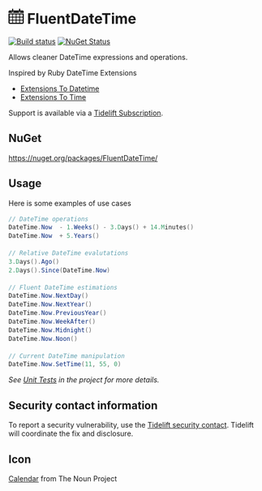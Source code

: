 # <img src="/src/icon.png" height="30px"> FluentDateTime

[![Build status](https://ci.appveyor.com/api/projects/status/me89rbu5iv976k2q/branch/master?svg=true)](https://ci.appveyor.com/project/SimonCropp/fluentdatetime)
[![NuGet Status](https://img.shields.io/nuget/v/FluentDateTime.svg?label=FluentDateTime&cacheSeconds=86400)](https://www.nuget.org/packages/FluentDateTime/)

Allows cleaner DateTime expressions and operations.

Inspired by Ruby DateTime Extensions

 * [Extensions To Datetime](http://edgeguides.rubyonrails.org/active_support_core_extensions.html#extensions-to-datetime)
 * [Extensions To Time](http://edgeguides.rubyonrails.org/active_support_core_extensions.html#extensions-to-time)


Support is available via a [Tidelift Subscription](https://tidelift.com/subscription/pkg/nuget-fluentdatetime?utm_source=nuget-fluentdatetime&utm_medium=referral&utm_campaign=enterprise).


## NuGet

https://nuget.org/packages/FluentDateTime/


## Usage

Here is some examples of use cases

```csharp
// DateTime operations
DateTime.Now  - 1.Weeks() - 3.Days() + 14.Minutes()
DateTime.Now  + 5.Years()

// Relative DateTime evalutations
3.Days().Ago()
2.Days().Since(DateTime.Now)

// Fluent DateTime estimations
DateTime.Now.NextDay()
DateTime.Now.NextYear()
DateTime.Now.PreviousYear()
DateTime.Now.WeekAfter()
DateTime.Now.Midnight()
DateTime.Now.Noon()

// Current DateTime manipulation
DateTime.Now.SetTime(11, 55, 0)
```

_See [Unit Tests](https://github.com/FluentDateTime/FluentDateTime/tree/master/src/Tests) in the project for more details._


## Security contact information

To report a security vulnerability, use the [Tidelift security contact](https://tidelift.com/security). Tidelift will coordinate the fix and disclosure.


## Icon

[Calendar](http://thenounproject.com/noun/calendar/#icon-No404) from The Noun Project
